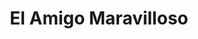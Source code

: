 ---
title: "El Amigo Maravilloso"
url: /heredia/el-amigo-maravilloso/
shop: tienda de variedades
---
